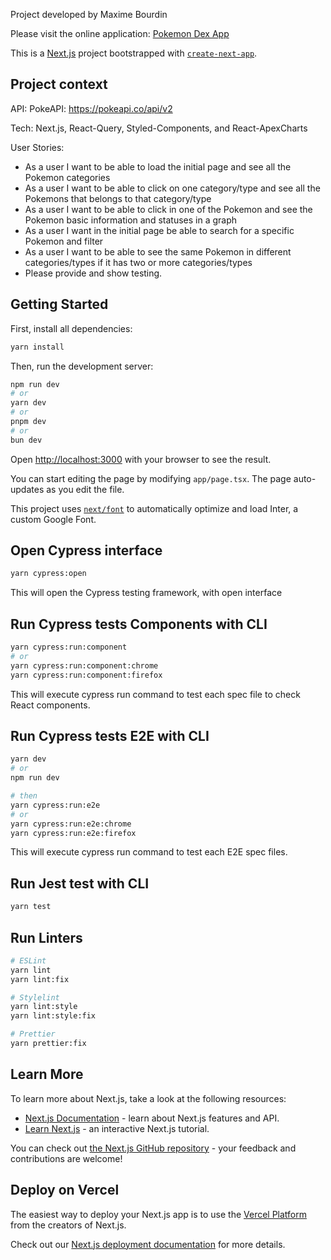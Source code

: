 
Project developed by Maxime Bourdin

Please visit the online application: [Pokemon Dex App](https://mbourd.github.io/test_nextjs_pokemonapp)

This is a [Next.js](https://nextjs.org/) project bootstrapped with [`create-next-app`](https://github.com/vercel/next.js/tree/canary/packages/create-next-app).

## Project context

API: PokeAPI: <https://pokeapi.co/api/v2>

Tech: Next.js, React-Query, Styled-Components, and React-ApexCharts

User Stories:

- As a user I want to be able to load the initial page and see all the Pokemon categories
- As a user I want to be able to click on one category/type and see all the Pokemons that belongs to that category/type
- As a user I want to be able to click in one of the Pokemon and see the Pokemon basic information and statuses in a graph
- As a user I want in the initial page be able to search for a specific Pokemon and filter
- As a user I want to be able to see the same Pokemon in different categories/types if it has two or more categories/types
- Please provide and show testing.

## Getting Started

First, install all dependencies:

```bash
yarn install
```

Then, run the development server:

```bash
npm run dev
# or
yarn dev
# or
pnpm dev
# or
bun dev
```

Open [http://localhost:3000](http://localhost:3000) with your browser to see the result.

You can start editing the page by modifying `app/page.tsx`. The page auto-updates as you edit the file.

This project uses [`next/font`](https://nextjs.org/docs/basic-features/font-optimization) to automatically optimize and load Inter, a custom Google Font.

## Open Cypress interface

```bash
yarn cypress:open
```

This will open the Cypress testing framework, with open interface

## Run Cypress tests Components with CLI

```bash
yarn cypress:run:component
# or
yarn cypress:run:component:chrome
yarn cypress:run:component:firefox
```

This will execute cypress run command to test each spec file to check React components.

## Run Cypress tests E2E with CLI

```bash
yarn dev
# or
npm run dev

# then
yarn cypress:run:e2e
# or
yarn cypress:run:e2e:chrome
yarn cypress:run:e2e:firefox
```

This will execute cypress run command to test each E2E spec files.

## Run Jest test with CLI

```bash
yarn test
```

## Run Linters

```bash
# ESLint
yarn lint
yarn lint:fix

# Stylelint
yarn lint:style
yarn lint:style:fix

# Prettier
yarn prettier:fix
```

## Learn More

To learn more about Next.js, take a look at the following resources:

- [Next.js Documentation](https://nextjs.org/docs) - learn about Next.js features and API.
- [Learn Next.js](https://nextjs.org/learn) - an interactive Next.js tutorial.

You can check out [the Next.js GitHub repository](https://github.com/vercel/next.js/) - your feedback and contributions are welcome!

## Deploy on Vercel

The easiest way to deploy your Next.js app is to use the [Vercel Platform](https://vercel.com/new?utm_medium=default-template&filter=next.js&utm_source=create-next-app&utm_campaign=create-next-app-readme) from the creators of Next.js.

Check out our [Next.js deployment documentation](https://nextjs.org/docs/deployment) for more details.
